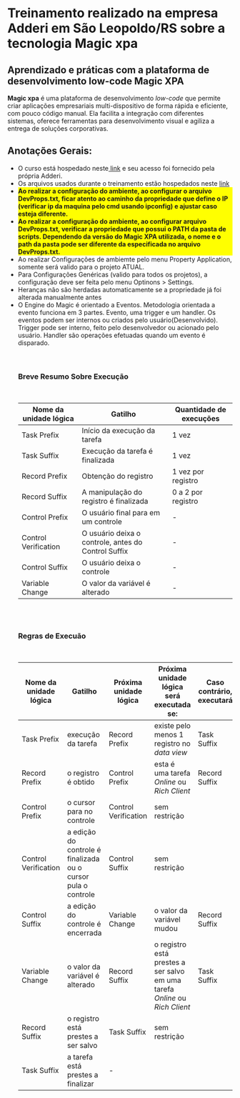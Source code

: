 # Treinamento realizado na empresa Adderi em São Leopoldo/RS sobre a tecnologia Magic xpa
## Aprendizado e práticas com a plataforma de desenvolvimento low-code Magic XPA

<p>
  <strong>Magic xpa</strong> é uma plataforma de desenvolvimento <em>low-code</em> que permite criar aplicações empresariais multi-dispositivo de forma rápida e eficiente, com pouco código manual. Ela facilita a integração com diferentes sistemas, oferece ferramentas para desenvolvimento visual e agiliza a entrega de soluções corporativas.
</p>


## Anotações Gerais:
<ul>
<li>O curso está hospedado neste<a href="https://magic.echo.timetoknow.com/index.html#/$/library/channel/42e5487f-29b9-4e02-b1f8-dc8349bdae35/Iniciando%20com%20Magic%20xpa%20%26%20RIA%20Mobile?levelIds=YTkzZDI2YTAtYTg0MS00NDdhLWE0MDMtN2FjZDVmM2Y3NzNjLGU4YjYxZGU2LWNlNWUtNDRiNC05ZjNmLTQ3ZWZkMDYyZDk1ZiwxMDUzZmE1ZS04NmZiLTQxZDItOTJiOS05YTkzN2ZiYTczODY="> link</a> e seu acesso foi fornecido pela própria Adderi.</li>
<li>Os arquivos usados durante o treinamento estão hospedados neste <a href="https://drive.google.com/drive/folders/15lPJszq1rnQ1nZB25AMIwSTXcZ63-uRB?usp=sharing">link</a>
<li style="font-weight: bold; background-color: yellow;">Ao realizar a configuração do ambiente, ao configurar o arquivo DevProps.txt, ficar atento ao caminho da propriedade que define o IP (verificar ip da maquina pelo cmd usando ipconfig) e ajustar caso esteja diferente.</li>
<li style="font-weight: bold; background-color: yellow;">Ao realizar a configuração do ambiente, ao configurar arquivo DevProps.txt, verificar a propriedade que possui o PATH da pasta de scripts. Dependendo da versão do Magic XPA utilizada, o nome e o path da pasta pode ser diferente da especificada no arquivo DevProps.txt.</li>
<li>Ao realizar Configurações de ambiemte pelo menu Property Application, somente será valido para o projeto ATUAL.</li>
<li>Para Configurações Genéricas (valido para todos os projetos), a configuração deve ser feita pelo menu Optinons > Settings.</li>
<li>Heranças não são herdadas automaticamente se a propriedade já foi alterada manualmente antes</li>
<li>O Engine do Magic é orientado a Eventos. Metodologia orientada a evento funciona em 3 partes. Evento, uma trigger e um handler. Os eventos podem ser internos ou criados pelo usuário(Desenvolvido). Trigger pode ser interno, feito pelo desenvolvedor ou acionado pelo usuário. Handler são operações efetuadas quando um evento é disparado.</li>
<br>
<br>
<h3>Breve Resumo Sobre Execução</h3>
<br>
<table>
  <thead>
    <tr>
      <th>Nome da unidade lógica</th>
      <th>Gatilho</th>
      <th>Quantidade de execuções</th>
    </tr>
  </thead>
  <tbody>
    <tr>
      <td>Task Prefix</td>
      <td>Início da execução da tarefa</td>
      <td>1 vez</td>
    </tr>
    <tr>
      <td>Task Suffix</td>
      <td>Execução da tarefa é finalizada</td>
      <td>1 vez</td>
    </tr>
    <tr>
      <td>Record Prefix</td>
      <td>Obtenção do registro</td>
      <td>1 vez por registro</td>
    </tr>
    <tr>
      <td>Record Suffix</td>
      <td>A manipulação do registro é finalizada</td>
      <td>0 a 2 por registro</td>
    </tr>
    <tr>
      <td>Control Prefix</td>
      <td>O usuário final para em um controle</td>
      <td>-</td>
    </tr>
    <tr>
      <td>Control Verification</td>
      <td>O usuário deixa o controle, antes do Control Suffix</td>
      <td>-</td>
    </tr>
    <tr>
      <td>Control Suffix</td>
      <td>O usuário deixa o controle</td>
      <td>-</td>
    </tr>
    <tr>
      <td>Variable Change</td>
      <td>O valor da variável é alterado</td>
      <td>-</td>
    </tr>
  </tbody>
</table>
<br>
<br>
<h3>Regras de Execuão</h3>
<br>
<table>
  <thead>
    <tr>
      <th>Nome da unidade lógica</th>
      <th>Gatilho</th>
      <th>Próxima unidade lógica</th>
      <th>Próxima unidade lógica será executada se:</th>
      <th>Caso contrário, executará</th>
    </tr>
  </thead>
  <tbody>
    <tr>
      <td>Task Prefix</td>
      <td>execução da tarefa</td>
      <td>Record Prefix</td>
      <td>existe pelo menos 1 registro no <em>data view</em></td>
      <td>Task Suffix</td>
    </tr>
    <tr>
      <td>Record Prefix</td>
      <td>o registro é obtido</td>
      <td>Control Prefix</td>
      <td>esta é uma tarefa <em>Online</em> ou <em>Rich Client</em></td>
      <td>Record Suffix</td>
    </tr>
    <tr>
      <td>Control Prefix</td>
      <td>o cursor para no controle</td>
      <td>Control Verification</td>
      <td>sem restrição</td>
      <td></td>
    </tr>
    <tr>
      <td>Control Verification</td>
      <td>a edição do controle é finalizada ou o cursor pula o controle</td>
      <td>Control Suffix</td>
      <td>sem restrição</td>
      <td></td>
    </tr>
    <tr>
      <td>Control Suffix</td>
      <td>a edição do controle é encerrada</td>
      <td>Variable Change</td>
      <td>o valor da variável mudou</td>
      <td>Record Suffix</td>
    </tr>
    <tr>
      <td>Variable Change</td>
      <td>o valor da variável é alterado</td>
      <td>Record Suffix</td>
      <td>o registro está prestes a ser salvo em uma tarefa <em>Online</em> ou <em>Rich Client</em></td>
      <td>Task Suffix</td>
    </tr>
    <tr>
      <td>Record Suffix</td>
      <td>o registro está prestes a ser salvo</td>
      <td>Task Suffix</td>
      <td>sem restrição</td>
      <td></td>
    </tr>
    <tr>
      <td>Task Suffix</td>
      <td>a tarefa está prestes a finalizar</td>
      <td>-</td>
      <td></td>
      <td></td>
    </tr>
  </tbody>
</table>
